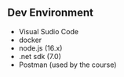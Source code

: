 ## Dev Environment
- Visual Sudio Code
- docker
- node.js (16.x)
- .net sdk (7.0)
- Postman
(used by the course)